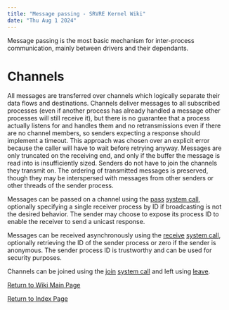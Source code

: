 ```yaml
---
title: "Message passing - SRVRE Kernel Wiki"
date: "Thu Aug 1 2024"
---
```


Message passing is the most basic mechanism for inter-process communication,
mainly between drivers and their dependants.

Channels
========

All messages are transferred over channels which logically separate their data
flows and destinations. Channels deliver messages to all subscribed processes
(even if another process has already handled a message other processes will
still receive it), but there is no guarantee that a process actually listens
for and handles them and no retransmissions even if there are no channel
members, so senders expecting a response should implement a timeout. This
approach was chosen over an explicit error because the caller will have to wait
before retrying anyway. Messages are only truncated on the receiving end, and
only if the buffer the message is read into is insufficiently sized. Senders do
not have to join the channels they transmit on. The ordering of transmitted
messages is preserved, though they may be interspersed with messages from other
senders or other threads of the sender process.

Messages can be passed on a channel using the
[pass](/md/srvre/kernel/wiki/syscalls.md#join-100010) [system
call](/md/srvre/kernel/wiki/syscalls.md), optionally specifying a single
receiver process by ID if broadcasting is not the desired behavior. The sender
may choose to expose its process ID to enable the receiver to send a unicast
response.

Messages can be received asynchronously using the
[receive](/md/srvre/kernel/wiki/syscalls.md#receive-100011) [system
call](/md/srvre/kernel/wiki/syscalls.md), optionally retrieving the ID of the
sender process or zero if the sender is anonymous. The sender process ID is trustworthy and can be used for security purposes.

Channels can be joined using the
[join](/md/srvre/kernel/wiki/syscalls.md#join-100008) [system
call](/md/srvre/kernel/wiki/syscalls.md) and left using
[leave](/md/srvre/kernel/wiki/syscalls.md#leave-100009).

[Return to Wiki Main Page](/md/srvre/kernel/wiki.md)

[Return to Index Page](/md/index.md)
